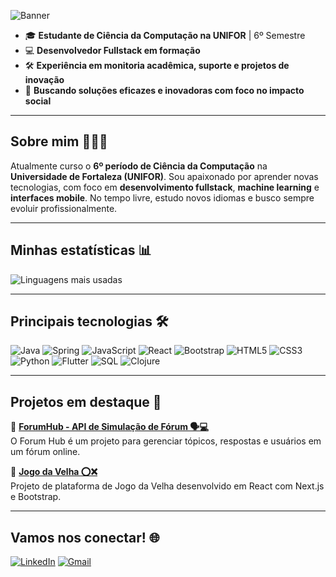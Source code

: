![Banner](https://github.com/user-attachments/assets/dfab38d3-5719-442a-9317-f8f1a92483e8)

- 🎓 **Estudante de Ciência da Computação na UNIFOR** | 6º Semestre  
- 💻 **Desenvolvedor Fullstack em formação**
- 🛠️ **Experiência em monitoria acadêmica, suporte e projetos de inovação** 
- 🌱 **Buscando soluções eficazes e inovadoras com foco no impacto social**  

---

## Sobre mim 🙋🏾‍♂️
  Atualmente curso o **6º período de Ciência da Computação** na **Universidade de Fortaleza (UNIFOR)**.
  Sou apaixonado por aprender novas tecnologias, com foco em **desenvolvimento fullstack**, **machine learning** e **interfaces mobile**. No tempo livre, estudo novos idiomas e busco sempre evoluir profissionalmente.  

---

## Minhas estatísticas 📊

  ![Linguagens mais usadas](https://github-readme-stats.vercel.app/api/top-langs/?username=slucas04&layout=compact&theme=radical)

---

## Principais tecnologias 🛠️


![Java](https://img.shields.io/badge/Java-ED8B00?style=for-the-badge&logo=java&logoColor=white)
![Spring](https://img.shields.io/badge/Spring-6DB33F?style=for-the-badge&logo=spring&logoColor=white)
![JavaScript](https://img.shields.io/badge/JavaScript-F7DF1E?style=for-the-badge&logo=javascript&logoColor=black)
![React](https://img.shields.io/badge/React-61DAFB?style=for-the-badge&logo=react&logoColor=white)
![Bootstrap](https://img.shields.io/badge/Bootstrap-563d7c?style=for-the-badge&logo=bootstrap&logoColor=white)
![HTML5](https://img.shields.io/badge/HTML5-E34F26?style=for-the-badge&logo=html5&logoColor=white)
![CSS3](https://img.shields.io/badge/CSS3-1572B6?style=for-the-badge&logo=css3&logoColor=white)
![Python](https://img.shields.io/badge/Python-3776AB?style=for-the-badge&logo=python&logoColor=white)
![Flutter](https://img.shields.io/badge/Flutter-02569B?style=for-the-badge&logo=flutter&logoColor=white)
![SQL](https://img.shields.io/badge/SQL-4479A1?style=for-the-badge&logo=mysql&logoColor=white)
![Clojure](https://img.shields.io/badge/Clojure-5881D8?style=for-the-badge&logo=clojure&logoColor=white)

---

## Projetos em destaque 📂 

🔗 [**ForumHub - API de Simulação de Fórum 🗣️💻**](https://github.com/slucas04/forum-hub)  
O Forum Hub é um projeto para gerenciar tópicos, respostas e usuários em um fórum online.  

🔗 [**Jogo da Velha ⭕❌**](https://github.com/slucas04/jogo-da-velha)  
Projeto de plataforma de Jogo da Velha desenvolvido em React com Next.js e Bootstrap.  

---

## Vamos nos conectar! 🌐

<!--[![Portfolio](https://img.shields.io/badge/-Portfolio-6A0DAD?logo=desktop&logoColor=white&style=for-the-badge)](https://portfolio-eight-flax-49.vercel.app)-->
[![LinkedIn](https://img.shields.io/badge/LinkedIn-0A66C2?style=for-the-badge&logo=linkedin&logoColor=white)](https://www.linkedin.com/in/samuellucas-dev/) 
[![Gmail](https://img.shields.io/badge/-Gmail-red?logo=gmail&logoColor=white&style=for-the-badge)](mailto:slucas0730@gmail.com) 
